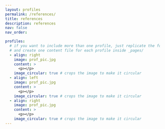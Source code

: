 ```yaml
---
layout: profiles
permalink: /references/
title: references
description: references
nav: false
nav_order:

profiles:
  # if you want to include more than one profile, just replicate the following block
  # and create one content file for each profile inside _pages/
  - align: right
    image: prof_pic.jpg
    content: >
      <p></p>
    image_circular: true # crops the image to make it circular
  - align: left
    image: prof_pic.jpg
    content: >
      <p></p>
    image_circular: true # crops the image to make it circular
  - align: right
    image: prof_pic.jpg
    content: >
      <p></p>
    image_circular: true # crops the image to make it circular
---
```

